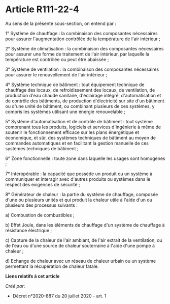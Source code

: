 # Article R111-22-4

Au sens de la présente sous-section, on entend par :

1° Système de chauffage : la combinaison des composantes nécessaires pour assurer l'augmentation contrôlée de la température
de l'air intérieur ;

2° Système de climatisation : la combinaison des composantes nécessaires pour assurer une forme de traitement de l'air
intérieur, par laquelle la température est contrôlée ou peut être abaissée ;

3° Système de ventilation : la combinaison des composantes nécessaires pour assurer le renouvellement de l'air intérieur ;

4° Système technique de bâtiment : tout équipement technique de chauffage des locaux, de refroidissement des locaux, de
ventilation, de production d'eau chaude sanitaire, d'éclairage intégré, d'automatisation et de contrôle des bâtiments, de
production d'électricité sur site d'un bâtiment ou d'une unité de bâtiment, ou combinant plusieurs de ces systèmes, y compris
les systèmes utilisant une énergie renouvelable ;

5° Système d'automatisation et de contrôle de bâtiment : tout système comprenant tous les produits, logiciels et services
d'ingénierie à même de soutenir le fonctionnement efficace sur les plans énergétique et économique, et sûr, des systèmes
techniques de bâtiment au moyen de commandes automatiques et en facilitant la gestion manuelle de ces systèmes techniques de
bâtiment ;

6° Zone fonctionnelle : toute zone dans laquelle les usages sont homogènes ;

7° Interopérable : la capacité que possède un produit ou un système à communiquer et interagir avec d'autres produits ou
systèmes dans le respect des exigences de sécurité ;

8° Générateur de chaleur : la partie du système de chauffage, composée d'une ou plusieurs unités et qui produit la chaleur
utile à l'aide d'un ou plusieurs des processus suivants :

a) Combustion de combustibles ;

b) Effet Joule, dans les éléments de chauffage d'un système de chauffage à résistance électrique ;

c) Capture de la chaleur de l'air ambiant, de l'air extrait de la ventilation, ou de l'eau ou d'une source de chaleur
souterraine à l'aide d'une pompe à chaleur ;

d) Echange de chaleur avec un réseau de chaleur urbain ou un système permettant la récupération de chaleur fatale.

**Liens relatifs à cet article**

_Créé par_:

  - Décret n°2020-887 du 20 juillet 2020 - art. 1

